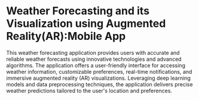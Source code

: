 # Weather Forecasting and its Visualization using Augmented Reality(AR):Mobile App
This weather forecasting application provides users with accurate and reliable weather forecasts using innovative technologies and advanced algorithms. The application offers a user-friendly interface for accessing weather information, customizable preferences, real-time notifications, and immersive augmented reality (AR) visualizations. Leveraging deep learning models and data preprocessing techniques, the application delivers precise weather predictions tailored to the user's location and preferences.
